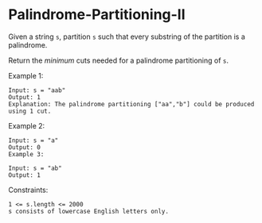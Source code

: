 # Palindrome-Partitioning-II

Given a string `s`, partition `s` such that every substring of the partition is a palindrome.

Return the _minimum_ cuts needed for a palindrome partitioning of `s`.

Example 1:
```
Input: s = "aab"
Output: 1
Explanation: The palindrome partitioning ["aa","b"] could be produced using 1 cut.
```
Example 2:
```
Input: s = "a"
Output: 0
Example 3:

Input: s = "ab"
Output: 1
``` 

Constraints:
```
1 <= s.length <= 2000
s consists of lowercase English letters only.
```

